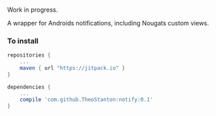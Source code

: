 ###

Work in progress. 

A wrapper for Androids notifications, including Nougats custom views.


### To install 

```gradle
repositories {
    ...
    maven { url "https://jitpack.io" }
}
```

```gradle
dependencies {
    ...
    compile 'com.github.TheoStanton:notify:0.1'
}
```
